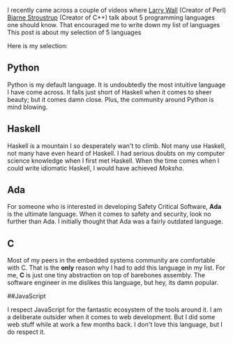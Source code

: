 
I recently came across a couple of videos where [Larry Wall](https://www.youtube.com/watch?v=LR8fQiskYII) (Creator of Perl) [Bjarne Stroustrup](https://www.youtube.com/watch?v=NvWTnIoQZj4) (Creator of C++) talk about 5 programming languages one should know. That encouraged me to write down my list of languages This post is about my selection of 5 languages

Here is my selection:

## Python

Python is my default language. It is undoubtedly the most intuitive language I have come across. It falls just short of Haskell when it comes to sheer beauty; but it comes damn close. Plus, the community around Python is mind blowing.


## Haskell

Haskell is a mountain I so desperately wan't to climb. Not many use Haskell, not many have even heard of Haskell. I had serious doubts on my computer science knowledge when I first met Haskell. When the time comes when I could write idiomatic Haskell, I would have achieved *Moksha*. 


## Ada

For someone who is interested in developing Safety Critical Software, **Ada** is the ultimate language. When it comes to safety and security, look no further than Ada. I initially thought that Ada was a fairly outdated language.


## C

Most of my peers in the embedded systems community are comfortable with C. That is the **only** reason why I had to add this language in my list. For me, **C** is just one tiny abstraction on top of barebones assembly. The software engineer in me dislikes this language, but hey, its damn popular.

##JavaScript

I respect JavaScript for the fantastic ecosystem of the tools around it. I am a deliberate outsider when it comes to web development. But I did some web stuff while at work a few months back. I don't love this language, but I do respect it.